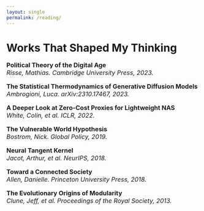 ```yaml
---
layout: single
permalink: /reading/
---
```

<h1>Works That Shaped My Thinking</h1>
<p style="font-size: 16px;"><b>Political Theory of the Digital Age</b><br>
<em>Risse, Mathias. Cambridge University Press, 2023.</em><br>

<p style="font-size: 16px;"><b>The Statistical Thermodynamics of Generative Diffusion Models</b><br>
<em>Ambrogioni, Luca. arXiv:2310.17467, 2023.</em><br>

<p style="font-size: 16px;"><b>A Deeper Look at Zero-Cost Proxies for Lightweight NAS</b><br>
<em>White, Colin, et al. ICLR, 2022.</em><br>

<p style="font-size: 16px;"><b>The Vulnerable World Hypothesis</b><br>
<em>Bostrom, Nick. Global Policy, 2019.</em><br>

<p style="font-size: 16px;"><b>Neural Tangent Kernel</b><br>
<em>Jacot, Arthur, et al. NeurIPS, 2018.</em><br>

<p style="font-size: 16px;"><b>Toward a Connected Society</b><br>
<em>Allen, Danielle. Princeton University Press, 2018.</em><br>

<p style="font-size: 16px;"><b>The Evolutionary Origins of Modularity</b><br>
<em>Clune, Jeff, et al. Proceedings of the Royal Society, 2013.</em><br>
